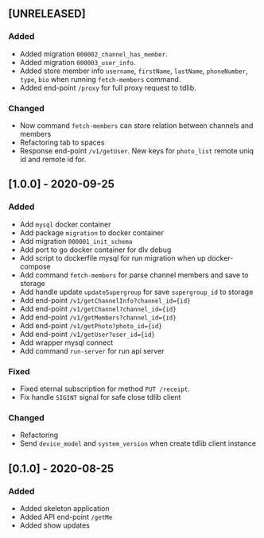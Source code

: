 ## [UNRELEASED]
### Added
- Added migration `000002_channel_has_member`.
- Added migration `000003_user_info`.
- Added store member info `username`, `firstName`, `lastName`, `phoneNumber`, `type`, `bio` when running `fetch-members` command.
- Added end-point `/proxy` for full proxy request to tdlib.
### Changed
- Now command `fetch-members` can store relation between channels and members
- Refactoring tab to spaces
- Response end-point `/v1/getUser`. New keys for `photo_list` remote uniq id and remote id for.

## [1.0.0] - 2020-09-25
### Added
- Add `mysql` docker container
- Add package `migration` to docker container
- Add migration `000001_init_schema`
- Add port to go docker container for dlv debug
- Add script to dockerfile mysql for run migration when up docker-compose
- Add command `fetch-members` for parse channel members and save to storage
- Add handle update `updateSupergroup` for save `supergroup_id` to storage
- Add end-point `/v1/getChannelInfo?channel_id={id}`
- Add end-point `/v1/getChannel?channel_id={id}`
- Add end-point `/v1/getMembers?channel_id={id}`
- Add end-point `/v1/getPhoto?photo_id={id}`
- Add end-point `/v1/getUser?user_id={id}`
- Add wrapper mysql connect
- Add command `run-server` for run api server
### Fixed
- Fixed eternal subscription for method `PUT /receipt`.
- Fix handle `SIGINT` signal for safe close tdlib client
### Changed
- Refactoring
- Send `device_model` and `system_version` when create tdlib client instance

## [0.1.0] - 2020-08-25
### Added
- Added skeleton application
- Added API end-point `/getMe`
- Added show updates
